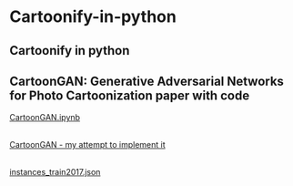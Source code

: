 # Cartoonify-in-python
## Cartoonify in python

## CartoonGAN: Generative Adversarial Networks for Photo Cartoonization paper with code

[CartoonGAN.ipynb](https://github.com/TobiasSunderdiek/cartoon-gan/blob/main/CartoonGAN.ipynb) <br><br>

[CartoonGAN - my attempt to implement it](https://tobiassunderdiek.github.io/cartoon-gan/#tc1_1) <br><br>

[instances_train2017.json](https://github.com/fizyr/keras-retinanet-test-data/blob/main/coco/annotations/instances_train2017.json) <br><br>


